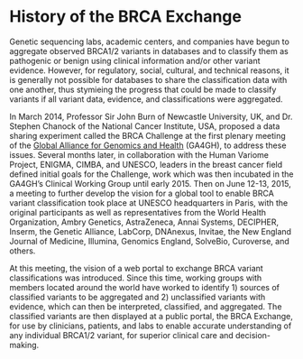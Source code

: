 <!---
Content linked to by History of the BRCA Exchange under About
-->

# History of the BRCA Exchange  

Genetic sequencing labs, academic centers, and companies have begun to aggregate observed BRCA1/2 variants in databases 
and to classify them as pathogenic or benign using clinical information and/or other variant evidence. However, for regulatory, 
social, cultural, and technical reasons, it is generally not possible for databases to share the classification data with one 
another, thus stymieing the progress that could be made to classify variants if all variant data, evidence, and classifications 
were aggregated.

In March 2014, Professor Sir John Burn of Newcastle University, UK, and Dr. Stephen Chanock of the National Cancer Institute, 
USA, proposed a data sharing experiment called the BRCA Challenge at the first plenary meeting of the [Global Alliance for 
Genomics and Health](http://genomicsandhealth.org/) (GA4GH), to address these issues. Several months later, in collaboration 
with the Human Variome Project, ENIGMA, CIMBA, and UNESCO, leaders in the breast cancer field defined initial goals for the 
Challenge, work which was then incubated in the GA4GH’s Clinical Working Group until early 2015. Then on June 12-13, 2015, 
a meeting to further develop the vision for a global tool to enable BRCA variant classification took place at UNESCO 
headquarters in Paris, with the original participants as well as representatives from the World Health Organization, Ambry 
Genetics, AstraZeneca, Annai Systems, DECIPHER, Inserm, the Genetic Alliance, LabCorp, DNAnexus, Invitae, the New England 
Journal of Medicine, Illumina, Genomics England, SolveBio, Curoverse, and others. 

At this meeting, the vision of a web portal to exchange BRCA variant classifications was introduced. Since this time, 
working groups with members located around the world have worked to identify 1) sources of classified variants to be 
aggregated and 2) unclassified variants with evidence, which can then be interpreted, classified, and aggregated. The 
classified variants are then displayed at a public portal, the BRCA Exchange, for use by clinicians, patients, and labs 
to enable accurate understanding of any individual BRCA1/2 variant, for superior clinical care and decision-making.

<!---
Chart: List of Steering Committee members/affiliations (get from Rachel L)
Picture: SC members at UNESCO in Paris (I think John Burn has this)

-->
